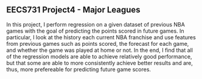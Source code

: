 ## EECS731 Project4 - Major Leagues

In this project, I perform regression on a given dataset of previous NBA games with the goal of predicting the points scored in future games. In particular, I look at the history each current NBA franchise and use features from previous games such as points scored, the forecast for each game, and whether the game was played at home or not. In the end, I find that all of the regression models are able to achieve relatively good performance, but that some are able to more consistently achieve better results and are, thus, more prefereable for predicting future game scores.
